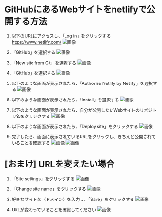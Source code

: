 # GitHubにあるWebサイトをnetlifyで公開する方法

1. 以下のURLにアクセスし、「Log in」をクリックする  
https://www.netlify.com/
  ![画像](./img/netlify_login.png)

2. 「GitHub」を選択する
  ![画像](./img/select_github.png)

3. 「New site from Git」を選択する
  ![画像](./img/new_site_from_git.png)
  
4. 「GitHub」を選択する
  ![画像](./img/select_github_2.png)
  
5. 以下のような画面が表示されたら、「Authorize Netlify by Netlify」を選択する
  ![画像](./img/authorize_github_2.png)
  
6. 以下のような画面が表示されたら、「Install」を選択する
  ![画像](./img/install_netlify.png)
  
7. 以下のような画面が表示されたら、自分が公開したいWebサイトのリポジトリ名をクリックする
  ![画像](./img/select_repository.png)

8. 以下のような画面が表示されたら、「Deploy site」をクリックする
  ![画像](./img/deploy.png)

9. 完了したら、画面に表示されているURLをクリックし、きちんと公開されていることを確認する
  ![画像](./img/click_deploy_url.png)
  ![画像](./img/success_deploy.png)

# [おまけ] URLを変えたい場合
1. 「Site settings」をクリックする
  ![画像](./img/site_setting.png)

2. 「Change site name」をクリックする
  ![画像](./img/change_site_name.png)

3. 好きなサイト名（ドメイン）を入力し、「Save」をクリックする
  ![画像](./img/input_url.png)

4. URLが変わっていることを確認してください
  ![画像](./img/check_url.png)